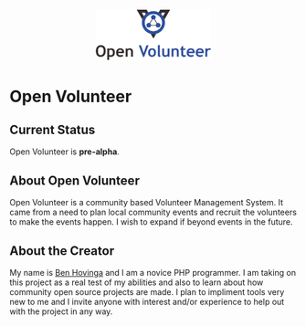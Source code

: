 <h1 align=center>
<img src="logotype_vertical_blue.svg" width=40%>
</h1>

# Open Volunteer

## Current Status
Open Volunteer is **pre-alpha**.

## About Open Volunteer
Open Volunteer is a community based Volunteer Management System. It came from a need to plan local community events and recruit the volunteers to make the events happen. I wish to expand if beyond events in the future.

## About the Creator
My name is [Ben Hovinga](https://github.com/benhovinga) and I am a novice PHP programmer. I am taking on this project as a real test of my abilities and also to learn about how community open source projects are made. I plan to impliment tools very new to me and I invite anyone with interest and/or experience to help out with the project in any way.

